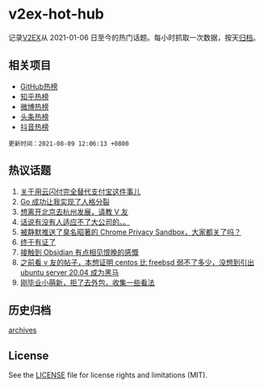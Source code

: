 # v2ex-hot-hub

 记录[V2EX](https://www.v2ex.com/)从 2021-01-06 日至今的热门话题。每小时抓取一次数据，按天[归档](archives)。
 
 ## 相关项目

- [GitHub热榜](https://github.com/snaildev/github-hot-hub)
- [知乎热榜](https://github.com/snaildev/zhihu-hot-hub)
- [微博热榜](https://github.com/snaildev/weibo-hot-hub)
- [头条热榜](https://github.com/snaildev/toutiao-hot-hub)
- [抖音热榜](https://github.com/snaildev/douyin-hot-hub)


 `更新时间：2021-08-09 12:06:13 +0800`

## 热议话题

1. [关于用云闪付完全替代支付宝这件事儿](https://www.v2ex.com/t/794382)
1. [Go 成功让我实现了人格分裂](https://www.v2ex.com/t/794480)
1. [想离开北京去杭州发展，请教 V 友](https://www.v2ex.com/t/794384)
1. [话说有没有人适应不了大公司的。。](https://www.v2ex.com/t/794392)
1. [被静默推送了臭名昭著的 Chrome Privacy Sandbox，大家都关了吗？](https://www.v2ex.com/t/794424)
1. [终于有证了](https://www.v2ex.com/t/794393)
1. [接触到 Obsidian 有点相见恨晚的感慨](https://www.v2ex.com/t/794428)
1. [之前看 v 友的帖子，本想证明 centos 比 freebsd 弱不了多少，没想到引出 ubuntu server 20.04 成为黑马](https://www.v2ex.com/t/794443)
1. [刚毕业小萌新，拒了去外包，收集一些看法](https://www.v2ex.com/t/794413)

## 历史归档

[archives](archives)

## License

See the [LICENSE](LICENSE) file for license rights and limitations (MIT).
